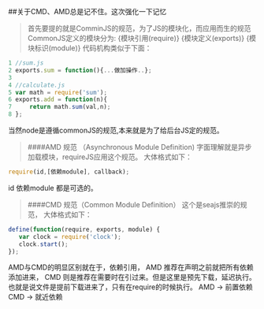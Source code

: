 ##关于CMD、AMD总是记不住。这次强化一下记忆
>首先要提的就是ComminJS的规范，为了JS的模块化，而应用而生的规范
CommonJS定义的模块分为:
    {模块引用(require)}
    {模块定义(exports)}
    {模块标识(module)}
代码机构类似于下面：
```javascript
1 //sum.js
2 exports.sum = function(){...做加操作..};
3
4 //calculate.js
5 var math = require('sum');
6 exports.add = function(n){
7     return math.sum(val,n);
8 };
```
当然node是遵循commonJS的规范,本来就是为了给后台JS定的规范。

>####AMD 规范 （Asynchronous Module Definition)
字面理解就是异步加载模块，requireJS应用这个规范。
大体格式如下：
```javascript
require(id,[依赖module], callback);
```
id 依赖module 都是可选的。

>####CMD 规范（Common Module Definition）
这个是seajs推崇的规范，
大体格式如下：
```javascript
define(function(require, exports, module) {
   var clock = require('clock');
   clock.start();
});
```

AMD与CMD的明显区别就在于，依赖引用，
AMD 推荐在声明之前就把所有依赖添加进来，
CMD 则是推荐在需要时在引过来。但是这里是预先下载，延迟执行。也就是说文件是提前下载进来了，只有在require的时候执行。
AMD -> 前置依赖
CMD -> 就近依赖
